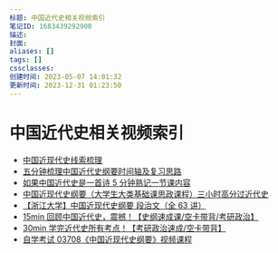 ```yaml
---
标题: 中国近代史相关视频索引
笔记ID: 1683439292900
描述: 
封面: 
aliases: []
tags: []
cssclasses: 
创建时间: 2023-05-07 14:01:32
更新时间: 2023-12-31 01:23:50
---
```


# 中国近代史相关视频索引

- [中国近现代史线索梳理]
- [五分钟梳理中国近代史纲要时间轴及复习思路]
- [如果中国近代史是一首诗 5 分钟熟记一节课内容]
- [中国近现代史纲要（大学生大类基础课思政课程）三小时高分过近代史]
- [【浙江大学】中国近现代史纲要 段治文（全 63 讲）]
- [15min 回顾中国近代史，震撼！【史纲速成课/空卡带背/考研政治】]
- [30min 学完近代史所有考点！【考研政治速成/空卡带背】]
- [自学考试 03708《中国近现代史纲要》视频课程]

[中国近现代史线索梳理]: <https://www.bilibili.com/video/BV147411w7Mx>

[五分钟梳理中国近代史纲要时间轴及复习思路]: <https://www.bilibili.com/video/BV18a4y1Y7LQ>

[如果中国近代史是一首诗 5 分钟熟记一节课内容]: <https://www.bilibili.com/video/BV1nP4y157fa>

[中国近现代史纲要（大学生大类基础课思政课程）三小时高分过近代史]: <https://www.bilibili.com/video/BV1Lk4y1m7WA>

[【浙江大学】中国近现代史纲要 段治文（全 63 讲）]: <https://www.bilibili.com/video/BV1pq4y1k7Y3>

[15min 回顾中国近代史，震撼！【史纲速成课/空卡带背/考研政治】]: <https://www.bilibili.com/video/BV1h3411y7Et>

[30min 学完近代史所有考点！【考研政治速成/空卡带背】]: <https://www.bilibili.com/video/BV1XU4y1F7kz>

[自学考试 03708《中国近现代史纲要》视频课程]: <https://www.bilibili.com/video/BV1mz4y1d7LD?p=1>
